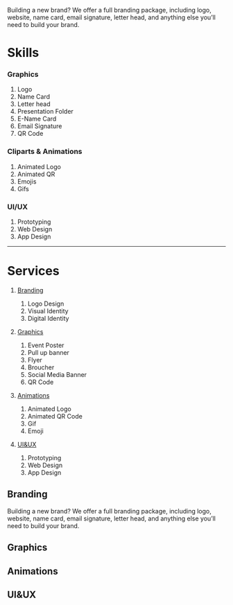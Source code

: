 Building a new brand? We offer a full branding package, including logo, website, name card, email signature, letter head, and anything else you’ll need to build your brand.

# Skills

### Graphics
1. Logo
1. Name Card
1. Letter head
1. Presentation Folder
1. E-Name Card
1. Email Signature
1. QR Code

### Cliparts & Animations
1. Animated Logo
1. Animated QR
1. Emojis
1. Gifs

### UI/UX
1. Prototyping
1. Web Design
1. App Design

---

# Services

1. [Branding](##Branding)
    1. Logo Design
    1. Visual Identity
    1. Digital Identity

1. [Graphics](##Graphics)
    1. Event Poster
    1. Pull up banner
    1. Flyer
    1. Broucher
    1. Social Media Banner
    1. QR Code

1. [Animations](##Animations)
    1. Animated Logo
    1. Animated QR Code
    1. Gif
    1. Emoji

1. [UI&UX](##UI&UX)
    1. Prototyping
    1. Web Design
    1. App Design

## Branding
Building a new brand? We offer a full branding package, including logo, website, name card, email signature, letter head, and anything else you’ll need to build your brand.

## Graphics

## Animations

## UI&UX